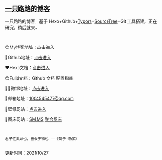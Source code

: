 ## [一只路路的博客](https://aluluvip.github.io)

一只路路的博客，基于 Hexo+Github+[Typora](https://www.typora.io/)+[SourceTree](https://www.sourcetreeapp.com/)+Git 工具搭建，正在研究，稍后就来~

<br/>

😍My博客地址：[点击进入](https://aluluvip.github.io)

💎Github地址：[点击进入](https://github.com/aluluvip)

❤️Hexo文档：[点击进入](https://hexo.io/zh-cn/docs/)

😊Fulid文档：[Github](https://github.com/fluid-dev/hexo-theme-fluid) [文档](https://hexo.fluid-dev.com/docs/start/) [配置指南](https://hexo.fluid-dev.com/docs/guide/#%E5%85%B3%E4%BA%8E%E6%8C%87%E5%8D%97)

🙎‍♂️微博地址：[点击进入](https://weibo.com/u/2681023174)

📧邮箱地址：1004545477@qq.com

🧩壁纸网站：[点击进入](https://wallhaven.cc/)

🍻图床网站：[SM.MS](https://sm.ms/) [聚合图床](https://www.superbed.cn/)

<br/>


```
君子性非异也，善假于物也 ——《荀子·劝学》
```
##  

更新时间：2021/10/27
